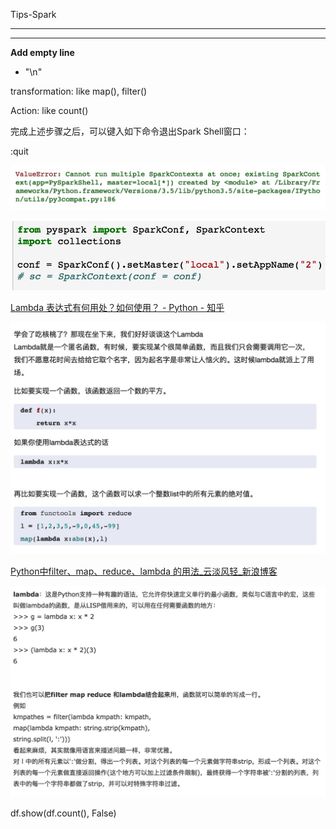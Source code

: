 Tips-Spark

****

****

**Add empty line**

+ "\\n"

transformation: like map(), filter()

Action: like count()

完成上述步骤之后，可以键入如下命令退出Spark Shell窗口：

:quit

![Pasted Graphic.tiff](resources/F6AE417AFAF6A9CD41FC3D53C01D57B2.jpg)

![Pasted Graphic 1.tiff](resources/7C199D87F0C14776135E556A7D2DB5FB.jpg)

[Lambda 表达式有何用处？如何使用？ - Python - 知乎](https://www.google.com/url?sa=t&rct=j&q=&esrc=s&source=web&cd=1&ved=0ahUKEwjPhev-9NvSAhWG7SYKHQU0BBIQFggcMAA&url=https%253A%252F%252Fwww.zhihu.com%252Fquestion%252F20125256&usg=AFQjCNHT_fBJDZ3o3r61V86gYncOODn7_w&sig2=lwkQyqUd3dekvVkeHQo4UQ&cad=rja)

![Pasted Graphic\_1.tiff](resources/744F1B383FC79B62FCDE779EFAF61078.jpg)

[Python中filter、map、reduce、lambda 的用法\_云淡风轻\_新浪博客](https://www.google.com/url?sa=t&rct=j&q=&esrc=s&source=web&cd=3&ved=0ahUKEwjPhev-9NvSAhWG7SYKHQU0BBIQFggtMAI&url=http%253A%252F%252Fblog.sina.com.cn%252Fs%252Fblog_6dbaeb9b0101dzle.html&usg=AFQjCNGCeDqjUniNLZYAFToZSlPAvRsJ4Q&sig2=4w-XzEhRnUvPv78D5W772g&cad=rja)

![Pasted Graphic 1\_1.tiff](resources/B1FD6B6B704792895C360E52C00D1ACE.jpg)

 df.show(df.count(), False)